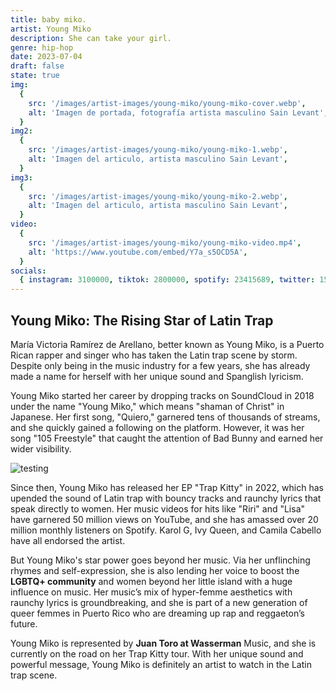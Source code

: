 ```yaml
---
title: baby miko.
artist: Young Miko
description: She can take your girl.
genre: hip-hop
date: 2023-07-04
draft: false
state: true
img:
  {
    src: '/images/artist-images/young-miko/young-miko-cover.webp',
    alt: 'Imagen de portada, fotografía artista masculino Sain Levant',
  }
img2:
  {
    src: '/images/artist-images/young-miko/young-miko-1.webp',
    alt: 'Imagen del articulo, artista masculino Sain Levant',
  }
img3:
  {
    src: '/images/artist-images/young-miko/young-miko-2.webp',
    alt: 'Imagen del articulo, artista masculino Sain Levant',
  }
video:
  {
    src: '/images/artist-images/young-miko/young-miko-video.mp4',
    alt: 'https://www.youtube.com/embed/Y7a_s5OCD5A',
  }
socials:
  { instagram: 3100000, tiktok: 2800000, spotify: 23415689, twitter: 156800 }
---
```


<h2 class="font-extrabold mb-4 text-2xl">Young Miko: The Rising Star of Latin Trap</h2>

María Victoria Ramírez de Arellano, better known as Young Miko, is a Puerto Rican rapper and singer who has taken the Latin trap scene by storm. Despite only being in the music industry for a few years, she has already made a name for herself with her unique sound and Spanglish lyricism.

Young Miko started her career by dropping tracks on SoundCloud in 2018 under the name "Young Miko," which means "shaman of Christ" in Japanese. Her first song, "Quiero," garnered tens of thousands of streams, and she quickly gained a following on the platform. However, it was her song "105 Freestyle" that caught the attention of Bad Bunny and earned her wider visibility.

<img class='aspect-square object-cover my-4 rounded-lg' src='/images/artist-images/young-miko/young-miko-1.webp' alt='testing'/>

Since then, Young Miko has released her EP "Trap Kitty" in 2022, which has upended the sound of Latin trap with bouncy tracks and raunchy lyrics that speak directly to women. Her music videos for hits like "Riri" and "Lisa" have garnered 50 million views on YouTube, and she has amassed over 20 million monthly listeners on Spotify. Karol G, Ivy Queen, and Camila Cabello have all endorsed the artist.

But Young Miko's star power goes beyond her music. Via her unflinching rhymes and self-expression, she is also lending her voice to boost the <strong class="text-pink-600">LGBTQ+ community</strong> and women beyond her little island with a huge influence on music. Her music’s mix of hyper-femme aesthetics with raunchy lyrics is groundbreaking, and she is part of a new generation of queer femmes in Puerto Rico who are dreaming up rap and reggaeton’s future.

Young Miko is represented by <strong>Juan Toro at Wasserman</strong> Music, and she is currently on the road on her Trap Kitty tour. With her unique sound and powerful message, Young Miko is definitely an artist to watch in the Latin trap scene.
